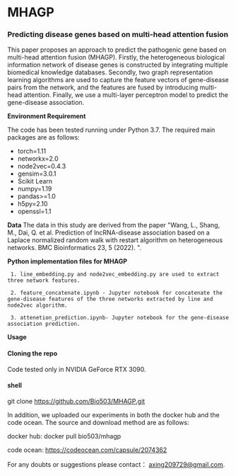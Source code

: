 # MHAGP
### Predicting disease genes based on multi-head attention fusion

This paper proposes an approach to predict the pathogenic gene based on multi-head attention fusion (MHAGP). Firstly, the heterogeneous biological information network of disease genes is constructed by integrating multiple biomedical knowledge databases. Secondly, two graph representation learning algorithms are used to capture the feature vectors of gene-disease pairs from the network, and the features are fused by introducing multi-head attention. Finally, we use a multi-layer perceptron model to predict the gene-disease association.

**Environment Requirement**

The code has been tested running under Python 3.7. The  required main packages are as follows:
* torch=1.11
* networkx=2.0
* node2vec=0.4.3
* gensim=3.0.1
* Scikit Learn
* numpy=1.19
* pandas>=1.0
* h5py=2.10
* openssl=1.1

**Data**
The data in this study are derived from the paper "Wang, L., Shang, M., Dai, Q. et al. Prediction of lncRNA-disease association based on a Laplace normalized random walk with restart algorithm on heterogeneous networks. BMC Bioinformatics 23, 5 (2022). ".

**Python implementation files for MHAGP**


     1. line_embedding.py and node2vec_embedding.py are used to extract three network features.

     2. feature_concatenate.ipynb - Jupyter notebook for concatenate the gene-disease features of the three networks extracted by line and node2vec algorithm.

     3. attenetion_prediction.ipynb- Jupyter notebook for the gene-disease association prediction.

**Usage**

#### Cloning the repo
Code tested only in NVIDIA GeForce RTX 3090.

#### shell
git clone https://github.com/Bio503/MHAGP.git

In addition, we uploaded our experiments in both the docker hub and the code ocean. The source and download method are as follows:

docker hub: docker pull bio503/mhagp

code ocean: https://codeocean.com/capsule/2074362

For any doubts or suggestions please contact：
axing209729@gmail.com.

